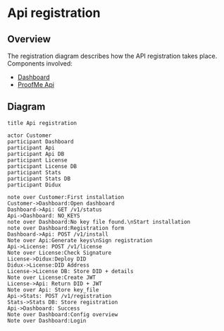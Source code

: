 # Api registration

## Overview

The registration diagram describes how the API registration takes place.
Components involved:

* [Dashboard](components_checkout.md)
* [ProofMe Api](components_api.md)
<!-- * [Licence service](components_license.md) -->
<!-- * [Stats service](components_stats.md) -->
<!-- * [Didux node](components_node.md) -->

## Diagram

```websequencediagrams
title Api registration

actor Customer
participant Dashboard
participant Api
participant Api DB
participant License
participant License DB
participant Stats
participant Stats DB
participant Didux

note over Customer:First installation
Customer->Dashboard:Open dashboard
Dashboard->Api: GET /v1/status
Api->Dashboard: NO_KEYS
note over Dashboard:No key file found.\nStart installation
note over Dashboard:Registration form
Dashboard->Api: POST /v1/install
Note over Api:Generate keys\nSign registration
Api->License: POST /v1/license
Note over License:Check Signature
License->Didux:Deploy DID
Didux->License:DID Address
License->License DB: Store DID + details
Note over License:Create JWT
License->Api: Return DID + JWT
Note over Api: Store key_file
Api->Stats: POST /v1/registration
Stats->Stats DB: Store registration
Api->Dashboard: Success
Note over Dashboard:Config overview
Note over Dashboard:Login
```